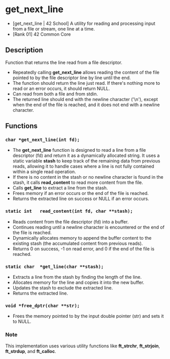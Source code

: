 # get_next_line
- [get_next_line | 42 School] A utility for reading and processing input from a file or stream, one line at a time.
- [Rank 01] 42 Common Core
## Description
Function that returns the line read from a file descriptor.
- Repeatedly calling **get_next_line** allows reading the content of the file pointed to by the file descriptor line by line until the end.
- The function should return the line just read. If there's nothing more to read or an error occurs, it should return NULL.
- Can read from both a file and from stdin.
- The returned line should end with the newline character ('\n'), except when the end of the file is reached, and it does not end with a newline character.
## Functions
### ```char	*get_next_line(int fd);```
- The **get_next_line** function is designed to read a line from a file descriptor (fd) and return it as a dynamically allocated string. It uses a static variable **stash** to keep track of the remaining data from previous reads, allowing it to handle cases where a line is not fully contained within a single read operation.
- If there is no content in the stash or no newline character is found in the stash, it calls **read_content** to read more content from the file.
- Calls **get_line** to extract a line from the stash.
- Frees memory if an error occurs or the end of the file is reached.
- Returns the extracted line on success or NULL if an error occurs.
### ```static int	read_content(int fd, char **stash);```
- Reads content from the file descriptor (fd) into a buffer.
- Continues reading until a newline character is encountered or the end of the file is reached.
- Dynamically allocates memory to append the buffer content to the existing stash (the accumulated content from previous reads).
- Returns 0 on success, -1 on read error, and 0 if the end of the file is reached.
### ```static char	*get_line(char **stash);```
- Extracts a line from the stash by finding the length of the line.
- Allocates memory for the line and copies it into the new buffer.
- Updates the stash to exclude the extracted line.
- Returns the extracted line.
### ```void	*free_dptr(char **str);```
- Frees the memory pointed to by the input double pointer (str) and sets it to NULL.
### Note
This implementation uses various utility functions like **ft_strchr**, **ft_strjoin**, **ft_strdup**, and **ft_calloc**.
